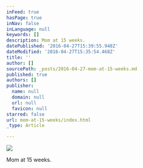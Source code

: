 ```yaml
---
inFeed: true
hasPage: true
inNav: false
inLanguage: null
keywords: []
description: Mom at 15 weeks.
datePublished: '2016-04-27T15:39:55.948Z'
dateModified: '2016-04-27T15:35:54.468Z'
title: ''
author: []
sourcePath: _posts/2016-04-27-mom-at-15-weeks.md
published: true
authors: []
publisher:
  name: null
  domain: null
  url: null
  favicon: null
starred: false
url: mom-at-15-weeks/index.html
_type: Article

---
```

![](https://the-grid-user-content.s3-us-west-2.amazonaws.com/b4b4e476-025e-403c-88ae-070f921a8edd.jpg)

Mom at 15 weeks.